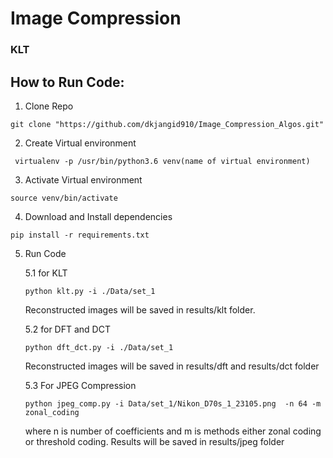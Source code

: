# Image Compression

### KLT
## How to Run Code:
   1. Clone Repo
   ```
   git clone "https://github.com/dkjangid910/Image_Compression_Algos.git"
   ```
   2. Create Virtual environment
   ```
    virtualenv -p /usr/bin/python3.6 venv(name of virtual environment)
   ```
   3. Activate Virtual environment
   ```
   source venv/bin/activate
   ```
   4. Download and Install dependencies 
   ```
   pip install -r requirements.txt 
   ```
   5. Run Code
   
      5.1 for KLT
      ```
      python klt.py -i ./Data/set_1 
      ``` 
      Reconstructed images will be saved in results/klt folder.
      
      5.2 for DFT and DCT
      ```
      python dft_dct.py -i ./Data/set_1
      ```
      Reconstructed images will be saved in results/dft and results/dct folder
      
      5.3 For JPEG Compression 
      ```
      python jpeg_comp.py -i Data/set_1/Nikon_D70s_1_23105.png  -n 64 -m zonal_coding
      ```
      where n is number of coefficients and m is methods either zonal coding or threshold coding. Results will be saved in results/jpeg folder
   
